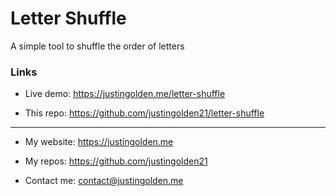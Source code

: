 # Letter Shuffle

A simple tool to shuffle the order of letters

### Links

- Live demo: https://justingolden.me/letter-shuffle

- This repo: https://github.com/justingolden21/letter-shuffle

<hr>

- My website: https://justingolden.me

- My repos: https://github.com/justingolden21

- Contact me: contact@justingolden.me
